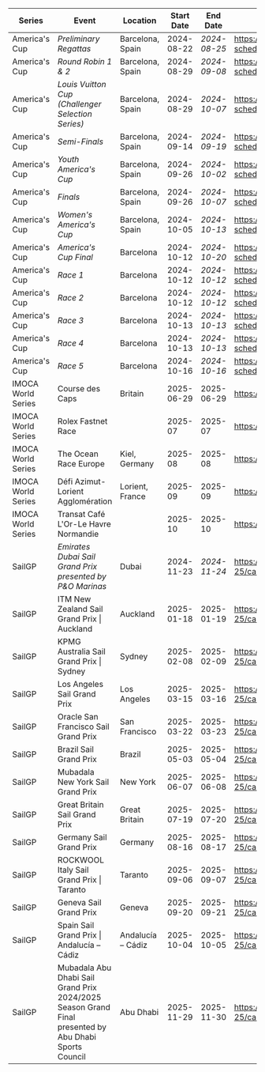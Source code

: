 | Series | Event | Location | Start Date | End Date | URL |
|---|---|---|---|---|---|
| America's Cup | *Preliminary Regattas* | Barcelona, Spain | 2024-08-22 | *2024-08-25* | https://www.americascup.com/en/ac37-schedule |
| America's Cup | *Round Robin 1 & 2* | Barcelona, Spain | 2024-08-29 | *2024-09-08* | https://www.americascup.com/en/ac37-schedule |
| America's Cup | *Louis Vuitton Cup (Challenger Selection Series)* | Barcelona, Spain | 2024-08-29 | *2024-10-07* | https://www.americascup.com/en/ac37-schedule |
| America's Cup | *Semi-Finals* | Barcelona, Spain | 2024-09-14 | *2024-09-19* | https://www.americascup.com/en/ac37-schedule |
| America's Cup | *Youth America's Cup* | Barcelona, Spain | 2024-09-26 | *2024-10-02* | https://www.americascup.com/en/ac37-schedule |
| America's Cup | *Finals* | Barcelona, Spain | 2024-09-26 | *2024-10-07* | https://www.americascup.com/en/ac37-schedule |
| America's Cup | *Women's America's Cup* | Barcelona, Spain | 2024-10-05 | *2024-10-13* | https://www.americascup.com/en/ac37-schedule |
| America's Cup | *America's Cup Final* | Barcelona | 2024-10-12 | *2024-10-20* | https://www.americascup.com/en/ac37-schedule |
| America's Cup | *Race 1* | Barcelona | 2024-10-12 | *2024-10-12* | https://www.americascup.com/en/ac37-schedule |
| America's Cup | *Race 2* | Barcelona | 2024-10-12 | *2024-10-12* | https://www.americascup.com/en/ac37-schedule |
| America's Cup | *Race 3* | Barcelona | 2024-10-13 | *2024-10-13* | https://www.americascup.com/en/ac37-schedule |
| America's Cup | *Race 4* | Barcelona | 2024-10-13 | *2024-10-13* | https://www.americascup.com/en/ac37-schedule |
| America's Cup | *Race 5* | Barcelona | 2024-10-16 | *2024-10-16* | https://www.americascup.com/en/ac37-schedule |
| IMOCA World Series | Course des Caps | Britain | 2025-06-29 | 2025-06-29 | https://www.imoca |
| IMOCA World Series | Rolex Fastnet Race |  | 2025-07 | 2025-07 | https://www.imoca |
| IMOCA World Series | The Ocean Race Europe | Kiel, Germany | 2025-08 | 2025-08 | https://www.imoca |
| IMOCA World Series | Défi Azimut-Lorient Agglomération | Lorient, France | 2025-09 | 2025-09 | https://www.imoca |
| IMOCA World Series | Transat Café L'Or-Le Havre Normandie |  | 2025-10 | 2025-10 | https://www.imoca |
| SailGP | *Emirates Dubai Sail Grand Prix presented by P&O Marinas* | Dubai | 2024-11-23 | *2024-11-24* | https://sailgp.com/general/24-25/calendar |
| SailGP | ITM New Zealand Sail Grand Prix &#124; Auckland | Auckland | 2025-01-18 | 2025-01-19 | https://sailgp.com/general/24-25/calendar |
| SailGP | KPMG Australia Sail Grand Prix &#124; Sydney | Sydney | 2025-02-08 | 2025-02-09 | https://sailgp.com/general/24-25/calendar |
| SailGP | Los Angeles Sail Grand Prix | Los Angeles | 2025-03-15 | 2025-03-16 | https://sailgp.com/general/24-25/calendar |
| SailGP | Oracle San Francisco Sail Grand Prix | San Francisco | 2025-03-22 | 2025-03-23 | https://sailgp.com/general/24-25/calendar |
| SailGP | Brazil Sail Grand Prix | Brazil | 2025-05-03 | 2025-05-04 | https://sailgp.com/general/24-25/calendar |
| SailGP | Mubadala New York Sail Grand Prix | New York | 2025-06-07 | 2025-06-08 | https://sailgp.com/general/24-25/calendar |
| SailGP | Great Britain Sail Grand Prix | Great Britain | 2025-07-19 | 2025-07-20 | https://sailgp.com/general/24-25/calendar |
| SailGP | Germany Sail Grand Prix | Germany | 2025-08-16 | 2025-08-17 | https://sailgp.com/general/24-25/calendar |
| SailGP | ROCKWOOL Italy Sail Grand Prix &#124; Taranto | Taranto | 2025-09-06 | 2025-09-07 | https://sailgp.com/general/24-25/calendar |
| SailGP | Geneva Sail Grand Prix | Geneva | 2025-09-20 | 2025-09-21 | https://sailgp.com/general/24-25/calendar |
| SailGP | Spain Sail Grand Prix &#124; Andalucía – Cádiz | Andalucía – Cádiz | 2025-10-04 | 2025-10-05 | https://sailgp.com/general/24-25/calendar |
| SailGP | Mubadala Abu Dhabi Sail Grand Prix 2024/2025 Season Grand Final presented by Abu Dhabi Sports Council | Abu Dhabi | 2025-11-29 | 2025-11-30 | https://sailgp.com/general/24-25/calendar |